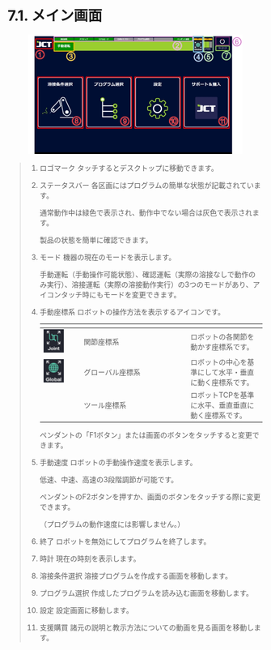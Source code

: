 # 7.1. メイン画面

<figure><img src="../img/chapter7/section7.1.1.jpg" alt=""><figcaption></figcaption></figure>

> 1. ロゴマーク タッチするとデスクトップに移動できます。
>
> 2.  ステータスバー 各区画にはプログラムの簡単な状態が記載されています。
>
>     通常動作中は緑色で表示され、動作中でない場合は灰色で表示されます。
>
>     製品の状態を簡単に確認できます。
>
> 3.  モード 機器の現在のモードを表示します。
>
>     手動運転（手動操作可能状態）、確認運転（実際の溶接なしで動作のみ実行）、溶接運転（実際の溶接動作実行）の3つのモードがあり、アイコンタッチ時にもモード​​を変更できます。
>
> 4.  手動座標系 ロボットの操作方法を表示するアイコンです。
>
>     <table><thead><tr><th width="66"></th><th width="197"></th><th></th></tr></thead><tbody><tr><td><img src="../icon/joint.ax.png" alt=""></td><td>関節座標系</td><td>ロボットの各関節を動かす座標系です。</td></tr><tr><td><img src="../icon/global.ax.png" alt="></td><td>関節座標系</td><td>ロボットの各関節を動かす座標系です。</td></tr><tr><td><img src="></td><td>グローバル座標系</td><td>ロボットの中心を基準にして水平・垂直に動く座標系です。</td></tr><tr><td><img src="../icon/tool.ax.png" alt=""></td><td>ツール座標系</td><td>ロボットTCPを基準に水平、垂直垂直に動く座標系です。</td></tr></tbody></table>
>
>     ペンダントの「F1ボタン」または画面のボタンをタッチすると変更できます。
>
> 5.  手動速度
>     ロボットの手動操作速度を表示します。
>
>     低速、中速、高速の3段階調節が可能です。
>
>     ペンダントのF2ボタンを押すか、画面のボタンをタッチする際に変更できます。
>
>     （プログラムの動作速度には影響しません。）
>
> 6. 終了 ロボットを無効にしてプログラムを終了します。
>
> 7. 時計 現在の時刻を表示します。
>
> 8. 溶接条件選択 溶接プログラムを作成する画面を移動します。
>
> 9. プログラム選択 作成したプログラムを読み込む画面を移動します。
>
> 10. 設定 設定画面に移動します。
>
> 11. 支援購買 諸元の説明と教示方法についての動画を見る画面を移動します。

